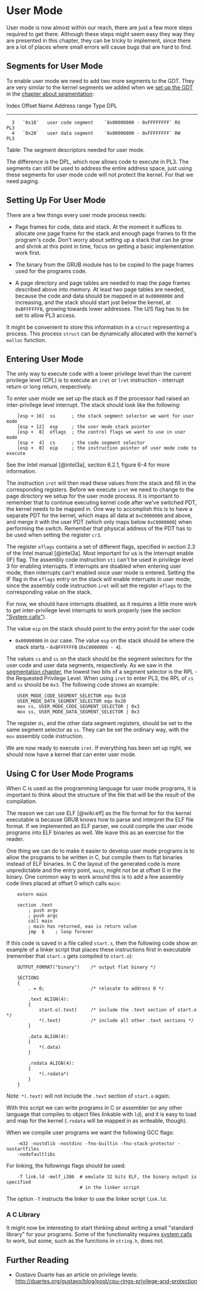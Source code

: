# User Mode

User mode is now almost within our reach, there are just a few more steps
required to get there. Although these steps might seem easy they way they
are presented in this chapter, they can be tricky to implement, since there are
a lot of places where small errors will cause bugs that are hard to find.

## Segments for User Mode

To enable user mode we need to add two more segments to the GDT. They are very
similar to the kernel segments we added when we [set up the
GDT](#the-global-descriptor-table-gdt) in the [chapter about
segmentation](#segmentation):

  Index   Offset   Name                 Address range             Type   DPL
-------  -------   -------------------  ------------------------- -----  ----
      3   `0x18`   user code segment    `0x00000000 - 0xFFFFFFFF` RX     PL3
      4   `0x20`   user data segment    `0x00000000 - 0xFFFFFFFF` RW     PL3

Table: The segment descriptors needed for user mode.

The difference is the DPL, which now allows code to execute in PL3. The
segments can still be used to address the entire address space, just using
these segments for user mode code will not protect the kernel. For that we need
paging.

## Setting Up For User Mode

There are a few things every user mode process needs:

- Page frames for code, data and stack. At the moment it suffices to allocate
  one page frame for the stack and enough page frames to fit the program's
  code. Don't worry about setting up a stack that can be grow and shrink at
  this point in time, focus on getting a basic implementation work first.

- The binary from the GRUB module has to be copied to the page frames used for
  the programs code.

- A page directory and page tables are needed to map the page frames described
  above into memory. At least two page tables are needed, because the code and
  data should be mapped in at `0x00000000` and increasing, and the stack should
  start just below the kernel, at `0xBFFFFFFB`, growing towards lower
  addresses. The U/S flag has to be set to allow PL3 access.

It might be convenient to store this information in a `struct` representing a
process. This process `struct` can be dynamically allocated with the
kernel's `malloc` function.

## Entering User Mode

The only way to execute code with a lower privilege level than the current
privilege level (CPL) is to execute an `iret` or `lret` instruction - interrupt
return or long return, respectively.

To enter user mode we set up the stack as if the processor had raised an
inter-privilege level interrupt. The stack should look like the following:

~~~
    [esp + 16]  ss      ; the stack segment selector we want for user mode
    [esp + 12]  esp     ; the user mode stack pointer
    [esp +  8]  eflags  ; the control flags we want to use in user mode
    [esp +  4]  cs      ; the code segment selector
    [esp +  0]  eip     ; the instruction pointer of user mode code to execute
~~~

See the Intel manual [@intel3a], section 6.2.1, figure 6-4 for more
information.

The instruction `iret` will then read these values from the stack and fill in
the corresponding registers. Before we execute `iret` we need to change to the
page directory we setup for the user mode process. It is important to remember
that to continue executing kernel code after we've switched PDT, the kernel
needs to be mapped in. One way to accomplish this is to have a separate PDT for
the kernel, which maps all data at `0xC0000000` and above, and merge it with
the user PDT (which only maps below `0xC0000000`) when performing the switch.
Remember that physical address of the PDT has to be used when setting the
register `cr3`.

The register `eflags` contains a set of different flags, specified in
section 2.3 of the Intel manual [@intel3a]. Most important for us is the
interrupt enable (IF) flag. The assembly code instruction `sti` can't be used in
privilege level 3 for enabling interrupts. If interrupts are disabled when
entering user mode, then interrupts can't enabled once user mode is entered.
Setting the IF flag in the `eflags` entry on the stack will enable interrupts
in user mode, since the assembly code instruction `iret` will set the register
`eflags` to the corresponding value on the stack.

For now, we should have interrupts disabled, as it requires a little more
work to get inter-privilege level interrupts to work properly (see the
section ["System calls"](#system-calls)).

The value `eip` on the stack should point to the entry point for the user code
- `0x00000000` in our case. The value `esp` on the stack should be where the
stack starts - `0xBFFFFFFB` (`0xC0000000 - 4`).

The values `cs` and `ss` on the stack should be the segment selectors for the
user code and user data segments, respectively. As we saw in the [segmentation
chapter](#loading-the-gdt), the lowest two bits of a segment
selector is the RPL - the Requested Privilege Level. When using `iret` to enter
PL3, the RPL of `cs` and `ss` should be `0x3`. The following code shows an
example:

~~~ {.nasm}
    USER_MODE_CODE_SEGMENT_SELECTOR equ 0x18
    USER_MODE_DATA_SEGMENT_SELECTOR equ 0x20
    mov cs, USER_MODE_CODE_SEGMENT_SELECTOR | 0x3
    mov ss, USER_MODE_DATA_SEGMENT_SELECTOR | 0x3
~~~

The register `ds`, and the other data segment registers, should be set to the
same segment selector as `ss`. They can be set the ordinary way, with the `mov`
assembly code instruction.

We are now ready to execute `iret`. If everything has been set up right, we
should now have a kernel that can enter user mode.

## Using C for User Mode Programs

When C is used as the programming language for user mode programs, it is
important to think about the structure of the file that will be the result of
the compilation.

The reason we can use ELF [@wiki:elf] as the file format for for the kernel
executable is because GRUB knows how to parse and interpret the ELF file format.
If we implemented an ELF parser, we could compile the user mode programs into ELF
binaries as well. We leave this as an exercise for the reader.

One thing we can do to make it easier to develop user mode programs is to allow
the programs to be written in C, but compile them to flat binaries instead of
ELF binaries. In C the layout of the generated code is more unpredictable and
the entry point, `main`, might not be at offset 0 in the binary. One common way
to work around this is to add a few assembly code lines placed at offset 0 which
calls `main`:

~~~ {.nasm}
    extern main

    section .text
        ; push argv
        ; push argc
        call main
        ; main has returned, eax is return value
        jmp  $    ; loop forever
~~~

If this code is saved in a file called `start.s`, then the following code show
an example of a linker script that places these instructions first in
executable (remember that `start.s` gets compiled to `start.o`):

~~~
    OUTPUT_FORMAT("binary")    /* output flat binary */

    SECTIONS
    {
        . = 0;                 /* relocate to address 0 */

        .text ALIGN(4):
        {
            start.o(.text)     /* include the .text section of start.o */
            *(.text)           /* include all other .text sections */
        }

        .data ALIGN(4):
        {
            *(.data)
        }

        .rodata ALIGN(4):
        {
            *(.rodata*)
        }
    }
~~~

_Note_: `*(.text)` will not include the `.text` section of `start.o` again.

With this script we can write programs in C or assembler (or any other language
that compiles to object files linkable with `ld`), and it is easy to load and
map for the kernel (`.rodata` will be mapped in as writeable, though).

When we compile user programs we want the following GCC flags:

~~~
    -m32 -nostdlib -nostdinc -fno-builtin -fno-stack-protector -nostartfiles
    -nodefaultlibs
~~~

For linking, the followings flags should be used:

~~~
    -T link.ld -melf_i386  # emulate 32 bits ELF, the binary output is specified
                           # in the linker script
~~~

The option `-T` instructs the linker to use the linker script `link.ld`.

### A C Library

It might now be interesting to start thinking about writing a small "standard
library" for your programs. Some of the functionality requires [system
calls](#system-calls) to work, but some, such as the functions in `string.h`,
does not.

## Further Reading

- Gustavo Duarte has an article on privilege levels:
  <http://duartes.org/gustavo/blog/post/cpu-rings-privilege-and-protection>
